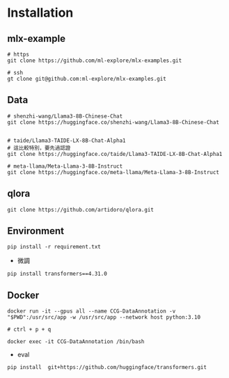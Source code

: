﻿# Installation

## mlx-example

```
# https
git clone https://github.com/ml-explore/mlx-examples.git

# ssh
gt clone git@github.com:ml-explore/mlx-examples.git
```

## Data

```
# shenzhi-wang/Llama3-8B-Chinese-Chat
git clone https://huggingface.co/shenzhi-wang/Llama3-8B-Chinese-Chat


# taide/Llama3-TAIDE-LX-8B-Chat-Alpha1
# 這比較特別，要先過認證
git clone https://huggingface.co/taide/Llama3-TAIDE-LX-8B-Chat-Alpha1

# meta-llama/Meta-Llama-3-8B-Instruct
git clone https://huggingface.co/meta-llama/Meta-Llama-3-8B-Instruct

```

## qlora

```
git clone https://github.com/artidoro/qlora.git
```

## Environment

`pip install -r requirement.txt`

+ 微調
```
pip install transformers==4.31.0
```

## Docker
```
docker run -it --gpus all --name CCG-DataAnnotation -v "$PWD":/usr/src/app -w /usr/src/app --network host python:3.10

# ctrl + p + q

docker exec -it CCG-DataAnnotation /bin/bash
```

+ eval
```
pip install  git+https://github.com/huggingface/transformers.git
```
